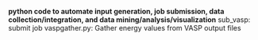 **python code to automate input generation, job submission, data collection/integration, and data mining/analysis/visualization**
sub_vasp: submit job
vaspgather.py: Gather energy values from VASP output files
